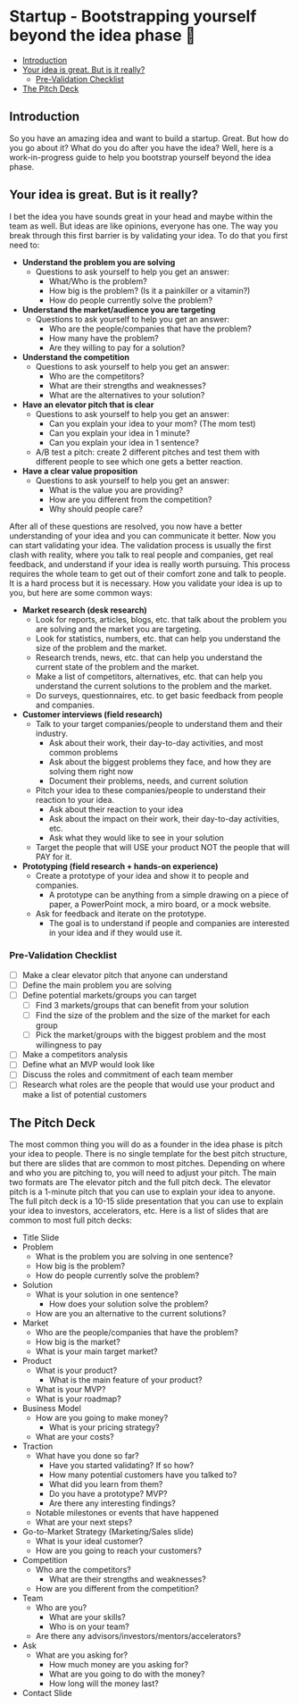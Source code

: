 # Startup - Bootstrapping yourself beyond the idea phase 🦝

- [Introduction](#introduction)
- [Your idea is great. But is it really?](#your-idea-is-great-but-is-it-really)
  - [Pre-Validation Checklist](#pre-validation-checklist)
- [The Pitch Deck](#the-pitch-deck)

## Introduction  

So you have an amazing idea and want to build a startup. Great. But how do you go about it? What do you do after you have the idea? Well, here is a work-in-progress guide to help you bootstrap yourself beyond the idea phase.

## Your idea is great. But is it really?

I bet the idea you have sounds great in your head and maybe within the team as well. But ideas are like opinions, everyone has one. The way you break through this first barrier is by validating your idea. To do that you first need to:

- **Understand the problem you are solving**
  - Questions to ask yourself to help you get an answer:
    - What/Who is the problem?
    - How big is the problem? (Is it a painkiller or a vitamin?)
    - How do people currently solve the problem?
- **Understand the market/audience you are targeting**
  - Questions to ask yourself to help you get an answer:
    - Who are the people/companies that have the problem?
    - How many have the problem?
    - Are they willing to pay for a solution?
- **Understand the competition**
  - Questions to ask yourself to help you get an answer:
    - Who are the competitors?
    - What are their strengths and weaknesses?
    - What are the alternatives to your solution?
- **Have an elevator pitch that is clear**
  - Questions to ask yourself to help you get an answer:
    - Can you explain your idea to your mom? (The mom test)
    - Can you explain your idea in 1 minute?
    - Can you explain your idea in 1 sentence?
  - A/B test a pitch: create 2 different pitches and test them with different people to see which one gets a better reaction.
- **Have a clear value proposition**
  - Questions to ask yourself to help you get an answer:
    - What is the value you are providing?
    - How are you different from the competition?
    - Why should people care?

After all of these questions are resolved, you now have a better understanding of your idea and you can communicate it better. Now you can start validating your idea. The validation process is usually the first clash with reality, where you talk to real people and companies, get real feedback, and understand if your idea is really worth pursuing. This process requires the whole team to get out of their comfort zone and talk to people. It is a hard process but it is necessary. How you validate your idea is up to you, but here are some common ways:

- **Market research (desk research)**
  - Look for reports, articles, blogs, etc. that talk about the problem you are solving and the market you are targeting.
  - Look for statistics, numbers, etc. that can help you understand the size of the problem and the market.
  - Research trends, news, etc. that can help you understand the current state of the problem and the market.
  - Make a list of competitors, alternatives, etc. that can help you understand the current solutions to the problem and the market.
  - Do surveys, questionnaires, etc. to get basic feedback from people and companies.
- **Customer interviews (field research)**
  - Talk to your target companies/people to understand them and their industry.
    - Ask about their work, their day-to-day activities, and most common problems
    - Ask about the biggest problems they face, and how they are solving them right now
    - Document their problems, needs, and current solution
  - Pitch your idea to these companies/people to understand their reaction to your idea.
    - Ask about their reaction to your idea
    - Ask about the impact on their work, their day-to-day activities, etc.
    - Ask what they would like to see in your solution
  - Target the people that will USE your product NOT the people that will PAY for it.
- **Prototyping (field research + hands-on experience)**
  - Create a prototype of your idea and show it to people and companies.
    - A prototype can be anything from a simple drawing on a piece of paper, a PowerPoint mock, a miro board, or a mock website.
  - Ask for feedback and iterate on the prototype.
    - The goal is to understand if people and companies are interested in your idea and if they would use it.

### Pre-Validation Checklist

- [ ] Make a clear elevator pitch that anyone can understand
- [ ] Define the main problem you are solving
- [ ] Define potential markets/groups you can target
  - [ ] Find 3 markets/groups that can benefit from your solution
  - [ ] Find the size of the problem and the size of the market for each group
  - [ ] Pick the market/groups with the biggest problem and the most willingness to pay
- [ ] Make a competitors analysis
- [ ] Define what an MVP would look like
- [ ] Discuss the roles and commitment of each team member
- [ ] Research what roles are the people that would use your product and make a list of potential customers

## The Pitch Deck

The most common thing you will do as a founder in the idea phase is pitch your idea to people. There is no single template for the best pitch structure, but there are slides that are common to most pitches. Depending on where and who you are pitching to, you will need to adjust your pitch. The main two formats are The elevator pitch and the full pitch deck. The elevator pitch is a 1-minute pitch that you can use to explain your idea to anyone. The full pitch deck is a 10-15 slide presentation that you can use to explain your idea to investors, accelerators, etc. Here is a list of slides that are common to most full pitch decks:

- Title Slide
- Problem
  - What is the problem you are solving in one sentence?
  - How big is the problem?
  - How do people currently solve the problem?
- Solution
  - What is your solution in one sentence?
    - How does your solution solve the problem?
  - How are you an alternative to the current solutions?
- Market
  - Who are the people/companies that have the problem?
  - How big is the market?
  - What is your main target market?
- Product
  - What is your product?
    - What is the main feature of your product?
  - What is your MVP?
  - What is your roadmap?
- Business Model
  - How are you going to make money?
    - What is your pricing strategy?
  - What are your costs?
- Traction
  - What have you done so far?
    - Have you started validating? If so how?
    - How many potential customers have you talked to?
    - What did you learn from them?
    - Do you have a prototype? MVP?
    - Are there any interesting findings?
  - Notable milestones or events that have happened
  - What are your next steps?
- Go-to-Market Strategy (Marketing/Sales slide)
  - What is your ideal customer?
  - How are you going to reach your customers?
- Competition
  - Who are the competitors?
    - What are their strengths and weaknesses?
  - How are you different from the competition?
- Team
  - Who are you?
    - What are your skills?
    - Who is on your team?
  - Are there any advisors/investors/mentors/accelerators?
- Ask
  - What are you asking for?
    - How much money are you asking for?
    - What are you going to do with the money?
    - How long will the money last?
- Contact Slide
